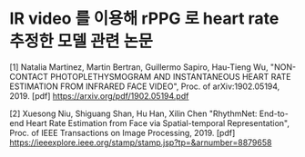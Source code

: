 # IR video 를 이용해 rPPG 로 heart rate 추정한 모델 관련 논문

[1] Natalia Martinez, Martin Bertran, Guillermo Sapiro, Hau-Tieng Wu, "NON-CONTACT PHOTOPLETHYSMOGRAM AND INSTANTANEOUS HEART RATE ESTIMATION FROM INFRARED FACE VIDEO", Proc. of arXiv:1902.05194, 2019. [pdf] https://arxiv.org/pdf/1902.05194.pdf

[2] Xuesong Niu, Shiguang Shan, Hu Han, Xilin Chen "RhythmNet: End-to-end Heart Rate Estimation from Face via Spatial-temporal Representation", Proc. of IEEE Transactions on Image Processing, 2019. [pdf] https://ieeexplore.ieee.org/stamp/stamp.jsp?tp=&arnumber=8879658
